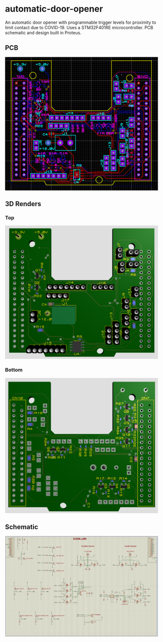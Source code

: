 # automatic-door-opener
An automatic door opener with programmable trigger levels for proximity to limit contact due to COVID-19. Uses a STM32F401RE microcontroller. PCB schematic and design built in Proteus.

## PCB
![PCB](https://github.com/MuradilU/automatic-door-opener/blob/master/PCB.png)

## 3D Renders
### Top
![Top](https://github.com/MuradilU/automatic-door-opener/blob/master/Top.png)
### Bottom
![Bottom](https://github.com/MuradilU/automatic-door-opener/blob/master/Bottom.png)

## Schematic
![Schematic](https://github.com/MuradilU/automatic-door-opener/blob/master/Schematic.png)
